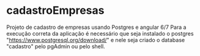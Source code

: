 # cadastroEmpresas

Projeto de cadastro de empresas usando Postgres e angular 6/7
Para a execução correta da aplicação é necessário que seja instalado o postgres "https://www.postgresql.org/download/" e 
nele seja criado o database "cadastro" pelo pgAdmin ou pelo shell.

